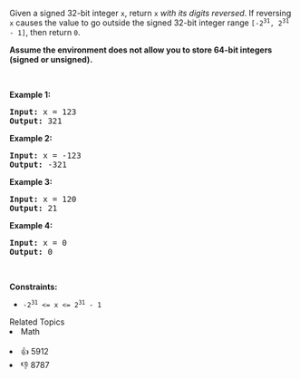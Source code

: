 <p>Given a signed 32-bit integer <code>x</code>, return <code>x</code><em> with its digits reversed</em>. If reversing <code>x</code> causes the value to go outside the signed 32-bit integer range <code>[-2<sup>31</sup>, 2<sup>31</sup> - 1]</code>, then return <code>0</code>.</p>

<p><strong>Assume the environment does not allow you to store 64-bit integers (signed or unsigned).</strong></p>

<p>&nbsp;</p>
<p><strong>Example 1:</strong></p>
<pre><strong>Input:</strong> x = 123
<strong>Output:</strong> 321
</pre><p><strong>Example 2:</strong></p>
<pre><strong>Input:</strong> x = -123
<strong>Output:</strong> -321
</pre><p><strong>Example 3:</strong></p>
<pre><strong>Input:</strong> x = 120
<strong>Output:</strong> 21
</pre><p><strong>Example 4:</strong></p>
<pre><strong>Input:</strong> x = 0
<strong>Output:</strong> 0
</pre>
<p>&nbsp;</p>
<p><strong>Constraints:</strong></p>

<ul>
	<li><code>-2<sup>31</sup> &lt;= x &lt;= 2<sup>31</sup> - 1</code></li>
</ul>
<div><div>Related Topics</div><div><li>Math</li></div></div><br><div><li>👍 5912</li><li>👎 8787</li></div>